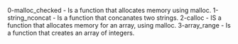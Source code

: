 0-malloc_checked - Is a function that allocates memory using malloc.
1-string_nconcat - Is a function that concanates two strings.
2-calloc - IS a function that allocates memory for an array, using malloc.
3-array_range - Is a function that creates an array of integers.
